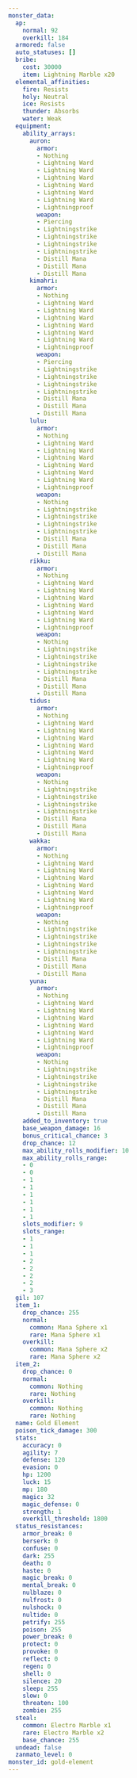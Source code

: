 ```yaml
---
monster_data:
  ap:
    normal: 92
    overkill: 184
  armored: false
  auto_statuses: []
  bribe:
    cost: 30000
    item: Lightning Marble x20
  elemental_affinities:
    fire: Resists
    holy: Neutral
    ice: Resists
    thunder: Absorbs
    water: Weak
  equipment:
    ability_arrays:
      auron:
        armor:
        - Nothing
        - Lightning Ward
        - Lightning Ward
        - Lightning Ward
        - Lightning Ward
        - Lightning Ward
        - Lightning Ward
        - Lightningproof
        weapon:
        - Piercing
        - Lightningstrike
        - Lightningstrike
        - Lightningstrike
        - Lightningstrike
        - Distill Mana
        - Distill Mana
        - Distill Mana
      kimahri:
        armor:
        - Nothing
        - Lightning Ward
        - Lightning Ward
        - Lightning Ward
        - Lightning Ward
        - Lightning Ward
        - Lightning Ward
        - Lightningproof
        weapon:
        - Piercing
        - Lightningstrike
        - Lightningstrike
        - Lightningstrike
        - Lightningstrike
        - Distill Mana
        - Distill Mana
        - Distill Mana
      lulu:
        armor:
        - Nothing
        - Lightning Ward
        - Lightning Ward
        - Lightning Ward
        - Lightning Ward
        - Lightning Ward
        - Lightning Ward
        - Lightningproof
        weapon:
        - Nothing
        - Lightningstrike
        - Lightningstrike
        - Lightningstrike
        - Lightningstrike
        - Distill Mana
        - Distill Mana
        - Distill Mana
      rikku:
        armor:
        - Nothing
        - Lightning Ward
        - Lightning Ward
        - Lightning Ward
        - Lightning Ward
        - Lightning Ward
        - Lightning Ward
        - Lightningproof
        weapon:
        - Nothing
        - Lightningstrike
        - Lightningstrike
        - Lightningstrike
        - Lightningstrike
        - Distill Mana
        - Distill Mana
        - Distill Mana
      tidus:
        armor:
        - Nothing
        - Lightning Ward
        - Lightning Ward
        - Lightning Ward
        - Lightning Ward
        - Lightning Ward
        - Lightning Ward
        - Lightningproof
        weapon:
        - Nothing
        - Lightningstrike
        - Lightningstrike
        - Lightningstrike
        - Lightningstrike
        - Distill Mana
        - Distill Mana
        - Distill Mana
      wakka:
        armor:
        - Nothing
        - Lightning Ward
        - Lightning Ward
        - Lightning Ward
        - Lightning Ward
        - Lightning Ward
        - Lightning Ward
        - Lightningproof
        weapon:
        - Nothing
        - Lightningstrike
        - Lightningstrike
        - Lightningstrike
        - Lightningstrike
        - Distill Mana
        - Distill Mana
        - Distill Mana
      yuna:
        armor:
        - Nothing
        - Lightning Ward
        - Lightning Ward
        - Lightning Ward
        - Lightning Ward
        - Lightning Ward
        - Lightning Ward
        - Lightningproof
        weapon:
        - Nothing
        - Lightningstrike
        - Lightningstrike
        - Lightningstrike
        - Lightningstrike
        - Distill Mana
        - Distill Mana
        - Distill Mana
    added_to_inventory: true
    base_weapon_damage: 16
    bonus_critical_chance: 3
    drop_chance: 12
    max_ability_rolls_modifier: 10
    max_ability_rolls_range:
    - 0
    - 0
    - 1
    - 1
    - 1
    - 1
    - 1
    - 1
    slots_modifier: 9
    slots_range:
    - 1
    - 1
    - 1
    - 2
    - 2
    - 2
    - 2
    - 3
  gil: 107
  item_1:
    drop_chance: 255
    normal:
      common: Mana Sphere x1
      rare: Mana Sphere x1
    overkill:
      common: Mana Sphere x2
      rare: Mana Sphere x2
  item_2:
    drop_chance: 0
    normal:
      common: Nothing
      rare: Nothing
    overkill:
      common: Nothing
      rare: Nothing
  name: Gold Element
  poison_tick_damage: 300
  stats:
    accuracy: 0
    agility: 7
    defense: 120
    evasion: 0
    hp: 1200
    luck: 15
    mp: 180
    magic: 32
    magic_defense: 0
    strength: 1
    overkill_threshold: 1800
  status_resistances:
    armor_break: 0
    berserk: 0
    confuse: 0
    dark: 255
    death: 0
    haste: 0
    magic_break: 0
    mental_break: 0
    nulblaze: 0
    nulfrost: 0
    nulshock: 0
    nultide: 0
    petrify: 255
    poison: 255
    power_break: 0
    protect: 0
    provoke: 0
    reflect: 0
    regen: 0
    shell: 0
    silence: 20
    sleep: 255
    slow: 0
    threaten: 100
    zombie: 255
  steal:
    common: Electro Marble x1
    rare: Electro Marble x2
    base_chance: 255
  undead: false
  zanmato_level: 0
monster_id: gold-element
---
```

